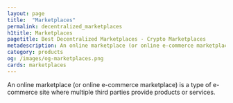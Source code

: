 ```yaml
---
layout: page
title:  "Marketplaces"
permalink: decentralized_marketplaces
h1title: Marketplaces
pagetitle: Best Decentralized Marketplaces - Crypto Marketplaces
metadescription: An online marketplace (or online e-commerce marketplace) is a type of e-commerce site where multiple third parties provide products or services.
category: products
og: /images/og-marketplaces.png
cards: marketplaces
---
```


An online marketplace (or online e-commerce marketplace) is a type of e-commerce site where multiple third parties provide products or services.
